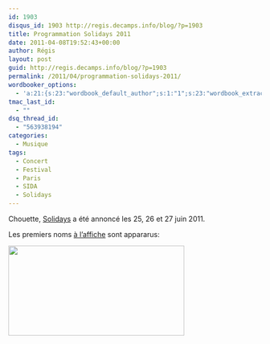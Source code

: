 ```yaml
---
id: 1903
disqus_id: 1903 http://regis.decamps.info/blog/?p=1903
title: Programmation Solidays 2011
date: 2011-04-08T19:52:43+00:00
author: Régis
layout: post
guid: http://regis.decamps.info/blog/?p=1903
permalink: /2011/04/programmation-solidays-2011/
wordbooker_options:
  - 'a:21:{s:23:"wordbook_default_author";s:1:"1";s:23:"wordbook_extract_length";s:3:"256";s:25:"wordbooker_like_share_too";s:2:"on";s:21:"wordbooker_like_width";s:3:"250";s:27:"wordbooker_like_button_page";s:2:"on";s:25:"wordbook_fbshare_location";s:3:"top";s:24:"wordbook_fblike_location";s:3:"top";s:22:"wordbook_fblike_action";s:9:"recommend";s:27:"wordbook_fblike_colorscheme";s:4:"dark";s:20:"wordbook_fblike_font";s:5:"arial";s:22:"wordbook_fblike_button";s:12:"button_count";s:21:"wordbook_fblike_faces";s:5:"false";s:18:"wordbook_attribute";s:0:"";s:29:"wordbook_republish_time_frame";s:2:"10";s:29:"wordbooker_status_update_text";s:33:"New blog post :  %title% - %link%";s:19:"wordbook_actionlink";s:3:"300";s:32:"wordbook_description_meta_length";s:3:"350";s:18:"wordbook_page_post";s:4:"-100";s:18:"wordbook_orandpage";s:1:"2";s:24:"wordbooker_comment_email";s:23:"regis.decamps@gmail.com";s:18:"wordbook_noncename";s:10:"547870c10d";}'
tmac_last_id:
  - ""
dsq_thread_id:
  - "563938194"
categories:
  - Musique
tags:
  - Concert
  - Festival
  - Paris
  - SIDA
  - Solidays
---
```

Chouette, [Solidays](http://www.solidays.org/ "Site officiel") a été annoncé les 25, 26 et 27 juin 2011.

Les premiers noms [à l’affiche](http://www.solidays.org/a-laffiche/) sont appararus:

<img class="alignnone size-medium wp-image-1904" title="programmation Solidays 2011" src="/blog/wp-content/uploads/2011/04/solidays_programmation-350x179.png" alt="" width="350" height="179" srcset="/blog/wp-content/uploads/2011/04/solidays_programmation-350x179.png 350w, /blog/wp-content/uploads/2011/04/solidays_programmation.png 549w" sizes="(max-width: 350px) 100vw, 350px" />
